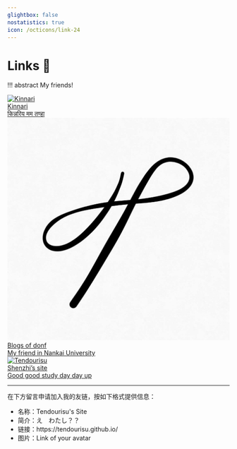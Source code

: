 ```yaml
---
glightbox: false
nostatistics: true
icon: /octicons/link-24
---
```


# Links 🥰


!!! abstract
    My friends!

<div class="flink-list">




<div class="flink-list-item">
    <a href="https://kinnariyamamatanha.github.io/" title="Kinaari" target="_blank">
        <div class="flink-item-icon">
            <img src="https://raw.githubusercontent.com/KinnariyaMamaTanha/KinnariyaMamaTanha.github.io/refs/heads/main/overrides/img/avatar1.png" alt="Kinnari">
        </div>
        <div class="flink-item-name heti-skip">Kinnari</div>
        <div class="flink-item-desc">किन्नरिय मम तण्हा</div>
    </a>
</div>

<div class="flink-list-item">
    <a href="https://DeepforThink.github.io/" title="DeepforThink" target="_blank">
        <div class="flink-item-icon">
            <img src="https://raw.githubusercontent.com/DeepforThink/DeepforThink.github.io/refs/heads/main/images/touxiang.png" alt="DeepforThink">
        </div>
        <div class="flink-item-name heti-skip">Blogs of donf</div>
        <div class="flink-item-desc">My friend in Nankai University</div>
    </a>
</div>


<div class="flink-list-item">
    <a href="https://shenzhi-wang.netlify.app/" title="Shenzhi’s site" target="_blank">
        <div class="flink-item-icon">
            <img src="https://shenzhi-wang.netlify.app/authors/admin/avatar_hud1fb52876cd2488ff02d209dc39ac7b0_2197145_270x270_fill_q75_lanczos_center.jpg" alt="Tendourisu">
        </div>
        <div class="flink-item-name heti-skip">Shenzhi’s site</div>
        <div class="flink-item-desc"> Good good study day day up</div>
    </a>
</div>


</div>

<hr><p>在下方留言申请加入我的友链，按如下格式提供信息：</p><ul><li>名称：Tendourisu's Site</li><li>简介：え　わたし？？</li><li>链接：https://tendourisu.github.io/</li><li>图片：Link of your avatar</li></ul>
